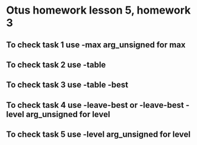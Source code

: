 # Otus homework lesson 5, homework 3  
## To check task 1 use -max arg_unsigned for max  
## To check task 2 use -table  
## To check task 3 use -table -best    
## To check task 4 use -leave-best or -leave-best -level arg_unsigned for level  
## To check task 5 use -level arg_unsigned for level  
